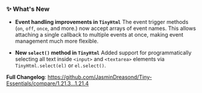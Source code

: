 ### ✨ What's New

* **Event handling improvements in `TinyHtml`**
  The event trigger methods (`on`, `off`, `once`, and more.) now accept arrays of event names. This allows attaching a single callback to multiple events at once, making event management much more flexible.

* **New `select()` method in `TinyHtml`**
  Added support for programmatically selecting all text inside `<input>` and `<textarea>` elements via `TinyHtml.select(el)` or `el.select()`.

**Full Changelog**: https://github.com/JasminDreasond/Tiny-Essentials/compare/1.21.3...1.21.4